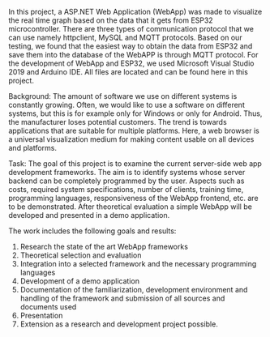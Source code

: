 In this project, a ASP.NET Web Application (WebApp) was made to visualize the real time graph based on the data that it gets from ESP32 microcontroller. There are three types of communication protocol that we can use namely httpclient, MySQL and MQTT protocols. Based on our testing, we found that the easiest way to obtain the data from ESP32 and save them into the database of the WebAPP is through MQTT protocol. For the development of WebApp and ESP32, we used Microsoft Visual Studio 2019 and Arduino IDE. All files are located and can be found here in this project.


Background: The amount of software we use on different systems is constantly growing. Often, we would like to use a software on different systems, but this is for example only for Windows or only for Android. Thus, the manufacturer loses potential customers. The trend is towards applications that are suitable for multiple platforms. Here, a web browser is a universal visualization medium for making content usable on all devices and platforms. 

Task: The goal of this project is to examine the current server-side web app development frameworks. The aim is to identify systems whose server backend can be completely programmed by the user. Aspects such as costs, required system specifications, number of clients, training time, programming languages, responsiveness of the WebApp frontend, etc. are to be demonstrated. After theoretical evaluation a simple WebApp will be developed and presented in a demo application.  

The work includes the following goals and results:  

1. Research the state of the art WebApp frameworks 
2. Theoretical selection and evaluation 
3. Integration into a selected framework and the necessary programming languages 
4. Development of a demo application 
5. Documentation of the familiarization, development environment and handling of the framework and submission of all sources and documents used 
6. Presentation 
7. Extension as a research and development project possible.


